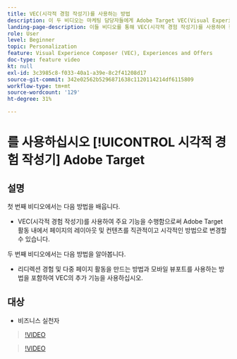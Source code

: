 ```yaml
---
title: VEC(시각적 경험 작성기)를 사용하는 방법
description: 이 두 비디오는 마케팅 담당자들에게 Adobe Target VEC(Visual Experience Composer)를 소개합니다. 이들 비디오를 통해 VEC를 사용하여 활동을 생성하는 방법에 대해 알아보십시오.
landing-page-description: 이들 비디오를 통해 VEC(시각적 경험 작성기)를 사용하여 활동을 생성하는 방법에 대해 알아보십시오.
role: User
level: Beginner
topic: Personalization
feature: Visual Experience Composer (VEC), Experiences and Offers
doc-type: feature video
kt: null
exl-id: 3c3985c8-f033-40a1-a39e-8c2f41208d17
source-git-commit: 342e02562b5296871638c1120114214df6115809
workflow-type: tm+mt
source-wordcount: '129'
ht-degree: 31%

---
```


# 를 사용하십시오 [!UICONTROL 시각적 경험 작성기] Adobe Target

## 설명

첫 번째 비디오에서는 다음 방법을 배웁니다.

* VEC(시각적 경험 작성기)를 사용하여 주요 기능을 수행함으로써 Adobe Target 활동 내에서 페이지의 레이아웃 및 컨텐츠를 직관적이고 시각적인 방법으로 변경할 수 있습니다.

두 번째 비디오에서는 다음 방법을 알아봅니다.

* 리디렉션 경험 및 다중 페이지 활동을 만드는 방법과 모바일 뷰포트를 사용하는 방법을 포함하여 VEC의 추가 기능을 사용하십시오.

## 대상

* 비즈니스 실천자

>[!VIDEO](https://video.tv.adobe.com/v/17399/?quality=12)

>[!VIDEO](https://video.tv.adobe.com/v/17401/?quality=12)

